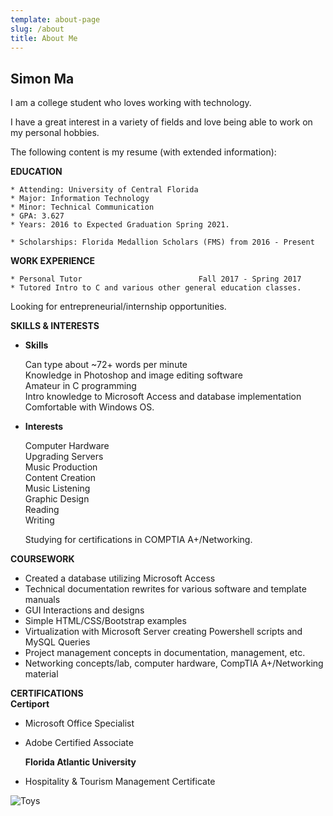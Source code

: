 ```yaml
---
template: about-page
slug: /about
title: About Me
---
```

## Simon Ma

I am a college student who loves working with technology. 

I have a great interest in a variety of fields and love being able to work on my personal hobbies.

The following content is my resume (with extended information):

**EDUCATION**

```
* Attending: University of Central Florida 
* Major: Information Technology 
* Minor: Technical Communication
* GPA: 3.627
* Years: 2016 to Expected Graduation Spring 2021.

* Scholarships: Florida Medallion Scholars (FMS) from 2016 - Present
```

**WORK EXPERIENCE**

```
* Personal Tutor                          Fall 2017 - Spring 2017
* Tutored Intro to C and various other general education classes.
```

Looking for entrepreneurial/internship opportunities. 

**SKILLS & INTERESTS**

* **Skills**

    Can type about ~72+ words per minute\
    Knowledge in Photoshop and image editing software\
    Amateur in C programming\
    Intro knowledge to Microsoft Access and database implementation\
    Comfortable with Windows OS.   
* **Interests**

    Computer Hardware\
    Upgrading Servers\
    Music Production\
    Content Creation\
    Music Listening\
    Graphic Design\
    Reading\
    Writing    

    Studying for certifications in COMPTIA A+/Networking.

**COURSEWORK**

* Created a database utilizing Microsoft Access   
* Technical documentation rewrites for various software and template manuals   
* GUI Interactions and designs   
* Simple HTML/CSS/Bootstrap examples   
* Virtualization with Microsoft Server creating Powershell scripts and MySQL Queries   
* Project management concepts in documentation, management, etc.  
* Networking concepts/lab, computer hardware, CompTIA A+/Networking material  

**CERTIFICATIONS**\
  **Certiport**  

* Microsoft Office Specialist
* Adobe Certified Associate    

  **Florida Atlantic University**

* Hospitality & Tourism Management Certificate

![Toys]( "Toys")